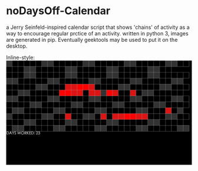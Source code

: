 # noDaysOff-Calendar
a Jerry Seinfeld-inspired calendar script that shows 'chains' of activity as a way to encourage regular prctice of an activity. written in python 3, images are generated in pip. Eventually geektools may be used to put it on the desktop.


Inline-style: 
![alt text](https://github.com/myYearOfCode/noDaysOff-Calendar/blob/master/images/test5.jpg "Current Look")

